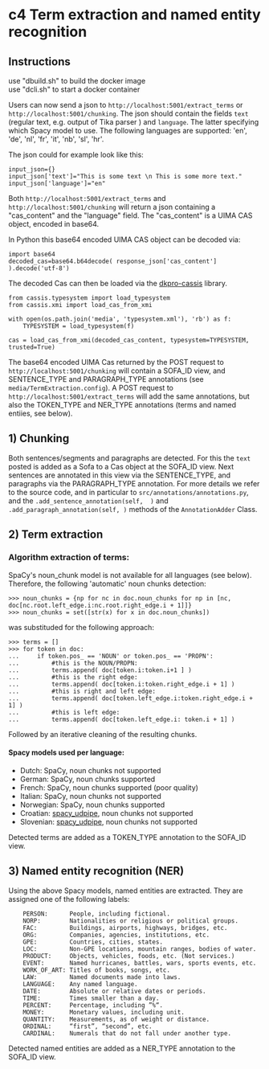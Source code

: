 # c4 Term extraction and named entity recognition

Instructions
------------

use "dbuild.sh" to build the docker image <br />
use "dcli.sh" to start a docker container

Users can now send a json to `http://localhost:5001/extract_terms` or `http://localhost:5001/chunking`. The json should contain the fields `text` (regular text, e.g. output of Tika parser ) and `language`. The latter specifying which Spacy model to use. The following languages are supported: 'en', 'de', 'nl', 'fr', 'it', 'nb', 'sl', 'hr'.

The json could for example look like this:

```
input_json={}
input_json['text']="This is some text \n This is some more text."
input_json['language']="en"
```

Both `http://localhost:5001/extract_terms` and `http://localhost:5001/chunking` will return a json containing a "cas_content" and the "language" field. The "cas_content" is a UIMA CAS object, encoded in base64.

In Python this base64 encoded UIMA CAS object can be decoded via:

```
import base64
decoded_cas=base64.b64decode( response_json['cas_content'] ).decode('utf-8')
```

The decoded Cas can then be loaded via the [dkpro-cassis](https://github.com/dkpro/dkpro-cassis) library.

```
from cassis.typesystem import load_typesystem
from cassis.xmi import load_cas_from_xmi

with open(os.path.join('media', 'typesystem.xml'), 'rb') as f:
    TYPESYSTEM = load_typesystem(f)
    
cas = load_cas_from_xmi(decoded_cas_content, typesystem=TYPESYSTEM, trusted=True)
```

The base64 encoded UIMA Cas returned by the POST request to `http://localhost:5001/chunking` will contain a SOFA_ID view, and SENTENCE_TYPE and PARAGRAPH_TYPE annotations (see `media/TermExtraction.config`). A POST request to `http://localhost:5001/extract_terms` will add the same annotations, but also the TOKEN_TYPE and NER_TYPE annotations (terms and named entiies, see below).

## 1) Chunking

Both sentences/segments and paragraphs are detected. For this the `text` posted is added as a Sofa to a Cas object at the SOFA_ID view. Next sentences are annotated in this view via the SENTENCE_TYPE, and paragraphs via the PARAGRAPH_TYPE annotation. For more details we refer to the source code, and in particular to `src/annotations/annotations.py`, and the `.add_sentence_annotation(self,  )` and `.add_paragraph_annotation(self, )` methods of the `AnnotationAdder` Class.

## 2) Term extraction


### Algorithm extraction of terms:
SpaCy's noun_chunk model is not available for all languages (see below). 
Therefore, the following 'automatic' noun chunks detection: 
```
>>> noun_chunks = {np for nc in doc.noun_chunks for np in [nc, doc[nc.root.left_edge.i:nc.root.right_edge.i + 1]]}
>>> noun_chunks = set([str(x) for x in doc.noun_chunks])
```
was substituded for the following approach:
```
>>> terms = []
>>> for token in doc:
...     if token.pos_ == 'NOUN' or token.pos_ == 'PROPN':
...         #this is the NOUN/PROPN:
...         terms.append( doc[token.i:token.i+1 ] )
...         #this is the right edge:
...         terms.append( doc[token.i:token.right_edge.i + 1] )
...         #this is right and left edge:
...         terms.append( doc[token.left_edge.i:token.right_edge.i + 1] )
...         #this is left edge:
...         terms.append( doc[token.left_edge.i: token.i + 1] )
```

Followed by an iterative cleaning of the resulting chunks.

#### Spacy models used per language:
- Dutch: SpaCy, noun chunks not supported
- German: SpaCy, noun chunks supported
- French: SpaCy, noun chunks supported (poor quality)
- Italian: SpaCy, noun chunks not supported
- Norwegian: SpaCy, noun chunks supported
- Croatian: [spacy_udpipe](https://github.com/TakeLab/spacy-udpipe), noun chunks not supported
- Slovenian: [spacy_udpipe](https://github.com/TakeLab/spacy-udpipe), noun chunks not supported

Detected terms are added as a TOKEN_TYPE annotation to the SOFA_ID view.

## 3) Named entity recognition (NER)

Using the above Spacy models, named entities are extracted. They are assigned one of the following labels:

        PERSON:      People, including fictional.
        NORP:        Nationalities or religious or political groups.
        FAC:         Buildings, airports, highways, bridges, etc.
        ORG:         Companies, agencies, institutions, etc.
        GPE:         Countries, cities, states.
        LOC:         Non-GPE locations, mountain ranges, bodies of water.
        PRODUCT:     Objects, vehicles, foods, etc. (Not services.)
        EVENT:       Named hurricanes, battles, wars, sports events, etc.
        WORK_OF_ART: Titles of books, songs, etc.
        LAW:         Named documents made into laws.
        LANGUAGE:    Any named language.
        DATE:        Absolute or relative dates or periods.
        TIME:        Times smaller than a day.
        PERCENT:     Percentage, including ”%“.
        MONEY:       Monetary values, including unit.
        QUANTITY:    Measurements, as of weight or distance.
        ORDINAL:     “first”, “second”, etc.
        CARDINAL:    Numerals that do not fall under another type.

Detected named entities are added as a NER_TYPE annotation to the SOFA_ID view.

